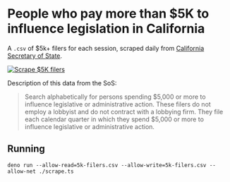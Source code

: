 # People who pay more than $5K to influence legislation in California

A `.csv` of $5k+ filers for each session, scraped daily from [California Secretary of State](https://cal-access.sos.ca.gov/Lobbying/Payments/).

[![Scrape $5K filers](https://github.com/jeremiak/cal-access-lobbying-5k-filers/actions/workflows/scrape.yml/badge.svg)](https://github.com/jeremiak/cal-access-lobbying-5k-filers/actions/workflows/scrape.yml)

Description of this data from the SoS:
> Search alphabetically for persons spending $5,000 or more to influence legislative or administrative action. These filers do not employ a lobbyist and do not contract with a lobbying firm. They file each calendar quarter in which they spend $5,000 or more to influence legislative or administrative action.

## Running

```
deno run --allow-read=5k-filers.csv --allow-write=5k-filers.csv --allow-net ./scrape.ts
```